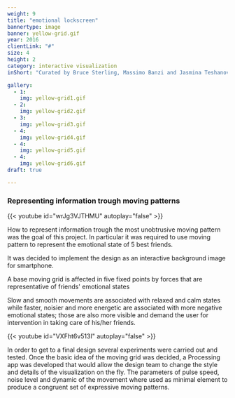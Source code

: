 ```yaml
---
weight: 9
title: "emotional lockscreen"
bannertype: image
banner: yellow-grid.gif
year: 2016
clientLink: "#"
size: 4
height: 2
category: interactive visualization
inShort: "Curated by Bruce Sterling, Massimo Banzi and Jasmina Teshanovich, ['Casa Jasmina'](http://casajasmina.arduino.cc) is an ongoing pilot project in the business space of domestic electronic networking, or, “the Internet of Things in the Home.” The goal was to integrate traditional Italian skills in furniture and interior design with emergent skills in Italian open-source electronics."

gallery:
  - 1:
    img: yellow-grid1.gif
  - 2:
    img: yellow-grid2.gif
  - 3:
    img: yellow-grid3.gif
  - 4:
    img: yellow-grid4.gif
  - 4:
    img: yellow-grid5.gif
  - 4:
    img: yellow-grid6.gif
draft: true

---
```


### Representing information trough moving patterns
{{< youtube id="wrJg3VJTHMU" autoplay="false" >}}

How to represent information trough the most unobtrusive moving pattern was the goal of this project.
In particular it was required to use moving pattern to represent the emotional state of 5 best friends.

It was decided to implement the design as an interactive background image for smartphone.

A base moving grid is affected in five fixed points by forces that are representative of friends' emotional states

Slow and smooth movements are associated with relaxed and calm states while faster, noisier and more energetic are associated with more negative emotional states; those are also more visible and demand the user for intervention in taking care of his/her friends.

{{< youtube id="VXFht6v513I" autoplay="false" >}}

In order to get to a final design several experiments were carried out and tested.
Once the basic idea of the moving grid was decided, a Processing app was developed that would allow the design team to change the style and details of the visualization on the fly.
The parameters of pulse speed, noise level and dynamic of the movement where used as minimal element to produce a congruent set of expressive moving patterns.
